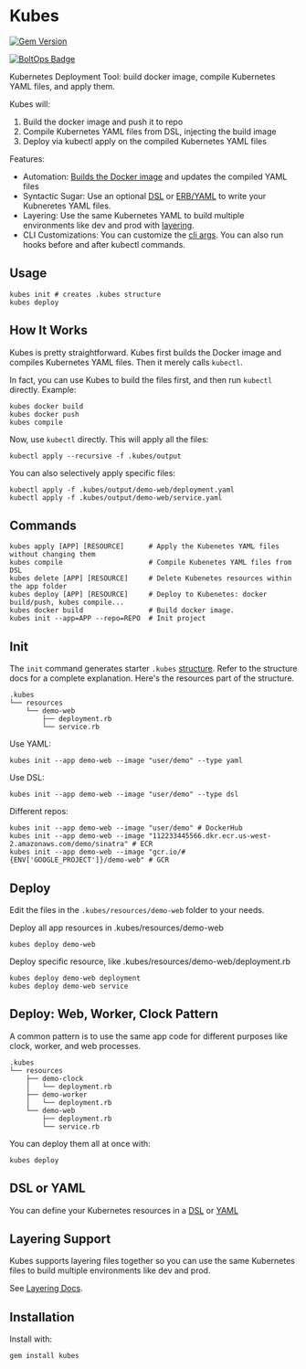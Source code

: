 # Kubes

[![Gem Version](https://badge.fury.io/rb/kubes.png)](http://badge.fury.io/rb/kubes)

[![BoltOps Badge](https://img.boltops.com/boltops/badges/boltops-badge.png)](https://www.boltops.com)

Kubernetes Deployment Tool: build docker image, compile Kubernetes YAML files, and apply them.

Kubes will:

1. Build the docker image and push it to repo
2. Compile Kubernetes YAML files from DSL, injecting the build image
3. Deploy via kubectl apply on the compiled Kubernetes YAML files

Features:

* Automation: [Builds the Docker image](docs/docker.md) and updates the compiled YAML files
* Syntactic Sugar: Use an optional [DSL](docs/dsl.md) or [ERB/YAML](docs/yaml.md) to write your Kubneretes YAML files.
* Layering: Use the same Kubernetes YAML to build multiple environments like dev and prod with [layering](docs/layering.md).
* CLI Customizations: You can customize the [cli args](docs/kubectl.md). You can also run hooks before and after kubectl commands.

## Usage

    kubes init # creates .kubes structure
    kubes deploy

## How It Works

Kubes is pretty straightforward. Kubes first builds the Docker image and compiles Kubernetes YAML files. Then it merely calls `kubectl`.

In fact, you can use Kubes to build the files first, and then run `kubectl` directly. Example:

    kubes docker build
    kubes docker push
    kubes compile

Now, use `kubectl` directly. This will apply all the files:

    kubectl apply --recursive -f .kubes/output

You can also selectively apply specific files:

    kubectl apply -f .kubes/output/demo-web/deployment.yaml
    kubectl apply -f .kubes/output/demo-web/service.yaml

## Commands

    kubes apply [APP] [RESOURCE]      # Apply the Kubenetes YAML files without changing them
    kubes compile                     # Compile Kubenetes YAML files from DSL
    kubes delete [APP] [RESOURCE]     # Delete Kubenetes resources within the app folder
    kubes deploy [APP] [RESOURCE]     # Deploy to Kubenetes: docker build/push, kubes compile...
    kubes docker build                # Build docker image.
    kubes init --app=APP --repo=REPO  # Init project

## Init

The `init` command generates starter `.kubes` [structure](docs/structure.md). Refer to the structure docs for a complete explanation. Here's the resources part of the structure.

    .kubes
    └── resources
        └── demo-web
            ├── deployment.rb
            └── service.rb

Use YAML:

    kubes init --app demo-web --image "user/demo" --type yaml

Use DSL:

    kubes init --app demo-web --image "user/demo" --type dsl

Different repos:

    kubes init --app demo-web --image "user/demo" # DockerHub
    kubes init --app demo-web --image "112233445566.dkr.ecr.us-west-2.amazonaws.com/demo/sinatra" # ECR
    kubes init --app demo-web --image "gcr.io/#{ENV['GOOGLE_PROJECT']}/demo-web" # GCR

## Deploy

Edit the files in the `.kubes/resources/demo-web` folder to your needs.

Deploy all app resources in .kubes/resources/demo-web

    kubes deploy demo-web

Deploy specific resource, like .kubes/resources/demo-web/deployment.rb

    kubes deploy demo-web deployment
    kubes deploy demo-web service

## Deploy: Web, Worker, Clock Pattern

A common pattern is to use the same app code for different purposes like clock, worker, and web processes.

    .kubes
    └── resources
        ├── demo-clock
        │   └── deployment.rb
        ├── demo-worker
        │   └── deployment.rb
        └── demo-web
            ├── deployment.rb
            └── service.rb

You can deploy them all at once with:

    kubes deploy

## DSL or YAML

You can define your Kubernetes resources in a [DSL](docs/dsl.md) or [YAML](docs/yaml.md)

## Layering Support

Kubes supports layering files together so you can use the same Kubernetes files to build multiple environments like dev and prod.

See [Layering Docs](docs/layering.md).

## Installation

Install with:

    gem install kubes
